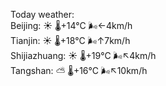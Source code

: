 Today weather:  
Beijing: ☀️ 🌡️+14°C 🌬️←4km/h  
Tianjin: ☀️ 🌡️+18°C 🌬️↑7km/h  
Shijiazhuang: ☀️ 🌡️+19°C 🌬️↖4km/h  
Tangshan: ⛅️  🌡️+16°C 🌬️↖10km/h  
